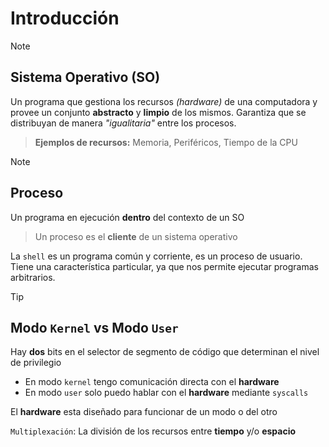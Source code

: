 # Introducción

> [!NOTE]
>
> ## Sistema Operativo (SO)
>
> Un programa que gestiona los recursos *(hardware)* de una computadora y provee un conjunto **abstracto** y **limpio** de los mismos. Garantiza que se distribuyan de manera *"igualitaria"* entre los procesos.
>
> > **Ejemplos de recursos:** Memoria, Periféricos, Tiempo de la CPU

> [!NOTE]
>
> ## Proceso
>
> Un programa en ejecución **dentro** del contexto de un SO
> > Un proceso es el **cliente** de un sistema operativo

La `shell` es un programa común y corriente, es un proceso de usuario. Tiene una característica particular, ya que nos permite ejecutar programas arbitrarios.

> [!TIP]
>
> ## Modo `Kernel` vs Modo `User`
>
> Hay **dos** bits en el selector de segmento de código que determinan el nivel de privilegio
>
> - En modo `kernel` tengo comunicación directa con el **hardware**
> - En modo `user` solo puedo hablar con el **hardware** mediante `syscalls`
>
> El **hardware** esta diseñado para funcionar de un modo o del otro

`Multiplexación`: La división de los recursos entre **tiempo** y/o **espacio**
